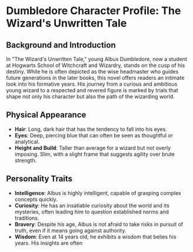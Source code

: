 # Dumbledore Character Profile: The Wizard's Unwritten Tale

## Background and Introduction

In "The Wizard's Unwritten Tale," young Albus Dumbledore, now a student at Hogwarts School of Witchcraft and Wizardry, stands on the cusp of his destiny. While he is often depicted as the wise headmaster who guides future generations in the later books, this novel offers readers an intimate look into his formative years. His journey from a curious and ambitious young wizard to a respected and revered figure is marked by trials that shape not only his character but also the path of the wizarding world.

## Physical Appearance

- **Hair**: Long, dark hair that has the tendency to fall into his eyes.
- **Eyes**: Deep, piercing blue that can often be seen as thoughtful or analytical.
- **Height and Build**: Taller than average for a wizard but not overly imposing. Slim, with a slight frame that suggests agility over brute strength.

## Personality Traits

- **Intelligence**: Albus is highly intelligent, capable of grasping complex concepts quickly.
- **Curiosity**: He has an insatiable curiosity about the world and its mysteries, often leading him to question established norms and traditions.
- **Bravery**: Despite his age, Albus is not afraid to take risks in pursuit of truth, even if it means going against authority.
- **Wisdom**: Even at 14 years old, he exhibits a wisdom that belies his years. His insights are often